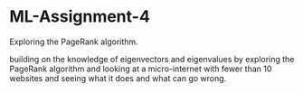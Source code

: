 # ML-Assignment-4
Exploring the PageRank algorithm.

building on the knowledge of eigenvectors and eigenvalues by exploring the PageRank algorithm and looking at a micro-internet with fewer than 10 websites and seeing what it does and what can go wrong.
